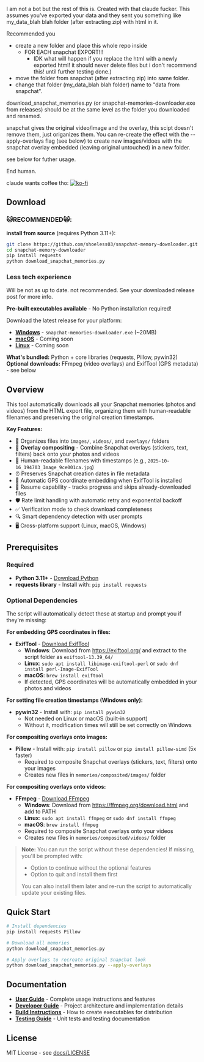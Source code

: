 
I am not a bot but the rest of this is. Created with that claude fucker.
This assumes you've exported your data and they sent you something like my_data_blah blah folder (after extracting zip) with html in it.

Recommended you 
- create a new folder and place this whole repo inside
  - FOR EACH snapchat EXPORT!!!
      - IDK what will happen if you replace the html with a newly exported html! it should never delete files but i don't recommend this! until further testing done.)
- move the folder from snapchat (after extracting zip) into same folder.
- change that folder (my_data_blah blah folder) name to "data from snapchat".



download_snapchat_memories.py (or snapchat-memories-downloader.exe from releases) should be at the same level as the folder you downloaded and renamed.


snapchat gives the original video/image and the overlay, this scipt doesn't remove them, just origanizes them.
You can re-create the effect with the --apply-overlays flag (see below) to create new images/vidoes with the snapchat overlay embedded (leaving original untouched) in a new folder.


see below for futher usage.

End human.

claude wants coffee tho: [![ko-fi](https://ko-fi.com/img/githubbutton_sm.svg)](https://ko-fi.com/X8X21N8LO2)

## Download

### 🐱RECOMMENDED🙀:
**install from source** (requires Python 3.11+):
```bash
git clone https://github.com/shoeless03/snapchat-memory-downloader.git
cd snapchat-memory-downloader
pip install requests
python download_snapchat_memories.py
```

### Less tech experience
Will be not as up to date. not recommended. See your downloaded release post for more info.

**Pre-built executables available** - No Python installation required!

Download the latest release for your platform:
- [**Windows**](../../releases/latest) - `snapchat-memories-downloader.exe` (~20MB)
- [**macOS**](../../releases/latest) - Coming soon
- [**Linux**](../../releases/latest) - Coming soon

**What's bundled:** Python + core libraries (requests, Pillow, pywin32)
**Optional downloads:** FFmpeg (video overlays) and ExifTool (GPS metadata) - see below


## Overview

This tool automatically downloads all your Snapchat memories (photos and videos) from the HTML export file, organizing them with human-readable filenames and preserving the original creation timestamps.

**Key Features:**
- 📁 Organizes files into `images/`, `videos/`, and `overlays/` folders
- 🎨 **Overlay compositing** - Combine Snapchat overlays (stickers, text, filters) back onto your photos and videos
- 📅 Human-readable filenames with timestamps (e.g., `2025-10-16_194703_Image_9ce001ca.jpg`)
- ⏰ Preserves Snapchat creation dates in file metadata
- 📍 Automatic GPS coordinate embedding when ExifTool is installed
- 🔄 Resume capability - tracks progress and skips already-downloaded files
- 🛡️ Rate limit handling with automatic retry and exponential backoff
- ✅ Verification mode to check download completeness
- 🔍 Smart dependency detection with user prompts
- 🖥️ Cross-platform support (Linux, macOS, Windows)

## Prerequisites

### Required
- **Python 3.11+** - [Download Python](https://www.python.org/downloads/)
- **requests library** - Install with: `pip install requests`

### Optional Dependencies

The script will automatically detect these at startup and prompt you if they're missing:

**For embedding GPS coordinates in files:**
- **ExifTool** - [Download ExifTool](https://exiftool.org/)
  - **Windows**: Download from https://exiftool.org/ and extract to the script folder as `exiftool-13.39_64/`
  - **Linux**: `sudo apt install libimage-exiftool-perl` or `sudo dnf install perl-Image-ExifTool`
  - **macOS**: `brew install exiftool`
  - If detected, GPS coordinates will be automatically embedded in your photos and videos

**For setting file creation timestamps (Windows only):**
- **pywin32** - Install with: `pip install pywin32`
  - Not needed on Linux or macOS (built-in support)
  - Without it, modification times will still be set correctly on Windows

**For compositing overlays onto images:**
- **Pillow** - Install with: `pip install pillow` or `pip install pillow-simd` (5x faster)
  - Required to composite Snapchat overlays (stickers, text, filters) onto your images
  - Creates new files in `memories/composited/images/` folder

**For compositing overlays onto videos:**
- **FFmpeg** - [Download FFmpeg](https://ffmpeg.org/download.html)
  - **Windows**: Download from https://ffmpeg.org/download.html and add to PATH
  - **Linux**: `sudo apt install ffmpeg` or `sudo dnf install ffmpeg`
  - **macOS**: `brew install ffmpeg`
  - Required to composite Snapchat overlays onto your videos
  - Creates new files in `memories/composited/videos/` folder

> **Note:** You can run the script without these dependencies! If missing, you'll be prompted with:
> - Option to continue without the optional features
> - Option to quit and install them first
>
> You can also install them later and re-run the script to automatically update your existing files.

## Quick Start

```bash
# Install dependencies
pip install requests Pillow

# Download all memories
python download_snapchat_memories.py

# Apply overlays to recreate original Snapchat look
python download_snapchat_memories.py --apply-overlays
```

## Documentation

- **[User Guide](docs/README.md)** - Complete usage instructions and features
- **[Developer Guide](docs/CLAUDE.md)** - Project architecture and implementation details
- **[Build Instructions](docs/BUILD-INSTRUCTIONS.md)** - How to create executables for distribution
- **[Testing Guide](tests/TESTING.md)** - Unit tests and testing documentation

## License

MIT License - see [docs/LICENSE](docs/LICENSE)
